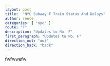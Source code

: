 ```yaml
---
layout: post
title:  "NYC Subway F Train Status And Delays"
author: reece
categories: [ "nyc" ]
route: "F"
description: "Updates to No. F"
first_paragraph: "Updates to No. F"
direction_out: "out"
direction_back: "back"
---
```


fwfwwefw

